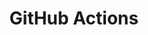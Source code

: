---
layout: category
title: GitHub Actions
category: GitHub Actions
permalink: /category/github-actions/
---